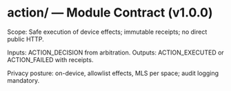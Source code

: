 # action/ — Module Contract (v1.0.0)

Scope: Safe execution of device effects; immutable receipts; no direct public HTTP.

Inputs: ACTION_DECISION from arbitration. Outputs: ACTION_EXECUTED or ACTION_FAILED with receipts.

Privacy posture: on-device, allowlist effects, MLS per space; audit logging mandatory.

